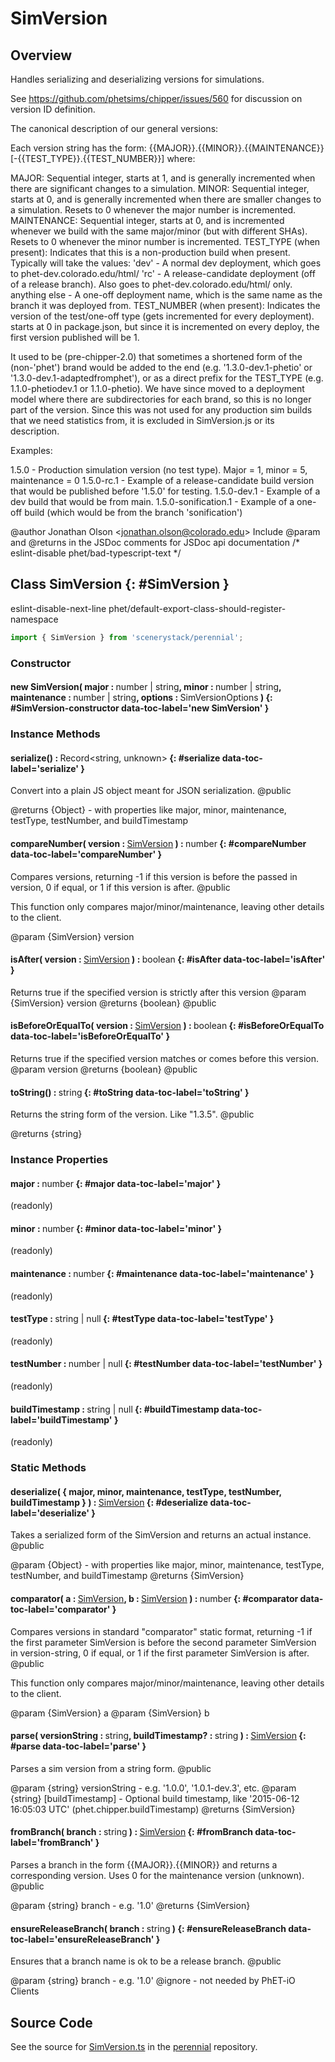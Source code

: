 # SimVersion

## Overview

Handles serializing and deserializing versions for simulations.

See https://github.com/phetsims/chipper/issues/560 for discussion on version ID definition.

The canonical description of our general versions:

Each version string has the form: {{MAJOR}}.{{MINOR}}.{{MAINTENANCE}}[-{{TEST_TYPE}}.{{TEST_NUMBER}}] where:

MAJOR: Sequential integer, starts at 1, and is generally incremented when there are significant changes to a simulation.
MINOR: Sequential integer, starts at 0, and is generally incremented when there are smaller changes to a simulation.
  Resets to 0 whenever the major number is incremented.
MAINTENANCE: Sequential integer, starts at 0, and is incremented whenever we build with the same major/minor (but with different SHAs).
  Resets to 0 whenever the minor number is incremented.
TEST_TYPE (when present): Indicates that this is a non-production build when present. Typically will take the values:
  'dev' - A normal dev deployment, which goes to phet-dev.colorado.edu/html/
  'rc' -  A release-candidate deployment (off of a release branch). Also goes to phet-dev.colorado.edu/html/ only.
  anything else - A one-off deployment name, which is the same name as the branch it was deployed from.
TEST_NUMBER (when present): Indicates the version of the test/one-off type (gets incremented for every deployment).
  starts at 0 in package.json, but since it is incremented on every deploy, the first version published will be 1.

It used to be (pre-chipper-2.0) that sometimes a shortened form of the (non-'phet') brand would be added to the end
(e.g. '1.3.0-dev.1-phetio' or '1.3.0-dev.1-adaptedfromphet'), or as a direct prefix for the TEST_TYPE (e.g.
1.1.0-phetiodev.1 or 1.1.0-phetio). We have since moved to a deployment model where there are
subdirectories for each brand, so this is no longer part of the version. Since this was not used for any production sim
builds that we need statistics from, it is excluded in SimVersion.js or its description.

Examples:

1.5.0                - Production simulation version (no test type). Major = 1, minor = 5, maintenance = 0
1.5.0-rc.1           - Example of a release-candidate build version that would be published before '1.5.0' for testing.
1.5.0-dev.1          - Example of a dev build that would be from main.
1.5.0-sonification.1 - Example of a one-off build (which would be from the branch 'sonification')

@author Jonathan Olson &lt;jonathan.olson@colorado.edu&gt;
Include @param and @returns in the JSDoc comments for JSDoc api documentation
/* eslint-disable phet/bad-typescript-text */

## Class SimVersion {: #SimVersion }


eslint-disable-next-line phet/default-export-class-should-register-namespace

```js
import { SimVersion } from 'scenerystack/perennial';
```
### Constructor

#### new SimVersion( major : <span style="font-weight: 400;"><span style="color: hsla(calc(var(--md-hue) + 180deg),80%,40%,1);">number</span> | <span style="color: hsla(calc(var(--md-hue) + 180deg),80%,40%,1);">string</span></span>, minor : <span style="font-weight: 400;"><span style="color: hsla(calc(var(--md-hue) + 180deg),80%,40%,1);">number</span> | <span style="color: hsla(calc(var(--md-hue) + 180deg),80%,40%,1);">string</span></span>, maintenance : <span style="font-weight: 400;"><span style="color: hsla(calc(var(--md-hue) + 180deg),80%,40%,1);">number</span> | <span style="color: hsla(calc(var(--md-hue) + 180deg),80%,40%,1);">string</span></span>, options : <span style="font-weight: 400;">SimVersionOptions</span> ) {: #SimVersion-constructor data-toc-label='new SimVersion' }

### Instance Methods

#### serialize() : <span style="font-weight: 400;">Record&lt;<span style="color: hsla(calc(var(--md-hue) + 180deg),80%,40%,1);">string</span>, <span style="color: hsla(calc(var(--md-hue) + 180deg),80%,40%,1);">unknown</span>&gt;</span> {: #serialize data-toc-label='serialize' }

Convert into a plain JS object meant for JSON serialization.
@public

@returns {Object} - with properties like major, minor, maintenance, testType, testNumber, and buildTimestamp

#### compareNumber( version : <span style="font-weight: 400;">[SimVersion](../perennial/SimVersion.md)</span> ) : <span style="font-weight: 400;"><span style="color: hsla(calc(var(--md-hue) + 180deg),80%,40%,1);">number</span></span> {: #compareNumber data-toc-label='compareNumber' }

Compares versions, returning -1 if this version is before the passed in version, 0 if equal, or 1 if this version
is after.
@public

This function only compares major/minor/maintenance, leaving other details to the client.

@param {SimVersion} version

#### isAfter( version : <span style="font-weight: 400;">[SimVersion](../perennial/SimVersion.md)</span> ) : <span style="font-weight: 400;"><span style="color: hsla(calc(var(--md-hue) + 180deg),80%,40%,1);">boolean</span></span> {: #isAfter data-toc-label='isAfter' }

Returns true if the specified version is strictly after this version
@param {SimVersion} version
@returns {boolean}
@public

#### isBeforeOrEqualTo( version : <span style="font-weight: 400;">[SimVersion](../perennial/SimVersion.md)</span> ) : <span style="font-weight: 400;"><span style="color: hsla(calc(var(--md-hue) + 180deg),80%,40%,1);">boolean</span></span> {: #isBeforeOrEqualTo data-toc-label='isBeforeOrEqualTo' }

Returns true if the specified version matches or comes before this version.
@param version
@returns {boolean}
@public

#### toString() : <span style="font-weight: 400;"><span style="color: hsla(calc(var(--md-hue) + 180deg),80%,40%,1);">string</span></span> {: #toString data-toc-label='toString' }

Returns the string form of the version. Like "1.3.5".
@public

@returns {string}

### Instance Properties

#### major : <span style="font-weight: 400;"><span style="color: hsla(calc(var(--md-hue) + 180deg),80%,40%,1);">number</span></span> {: #major data-toc-label='major' }

(readonly)

#### minor : <span style="font-weight: 400;"><span style="color: hsla(calc(var(--md-hue) + 180deg),80%,40%,1);">number</span></span> {: #minor data-toc-label='minor' }

(readonly)

#### maintenance : <span style="font-weight: 400;"><span style="color: hsla(calc(var(--md-hue) + 180deg),80%,40%,1);">number</span></span> {: #maintenance data-toc-label='maintenance' }

(readonly)

#### testType : <span style="font-weight: 400;"><span style="color: hsla(calc(var(--md-hue) + 180deg),80%,40%,1);">string</span> | <span style="color: hsla(calc(var(--md-hue) + 180deg),80%,40%,1);">null</span></span> {: #testType data-toc-label='testType' }

(readonly)

#### testNumber : <span style="font-weight: 400;"><span style="color: hsla(calc(var(--md-hue) + 180deg),80%,40%,1);">number</span> | <span style="color: hsla(calc(var(--md-hue) + 180deg),80%,40%,1);">null</span></span> {: #testNumber data-toc-label='testNumber' }

(readonly)

#### buildTimestamp : <span style="font-weight: 400;"><span style="color: hsla(calc(var(--md-hue) + 180deg),80%,40%,1);">string</span> | <span style="color: hsla(calc(var(--md-hue) + 180deg),80%,40%,1);">null</span></span> {: #buildTimestamp data-toc-label='buildTimestamp' }

(readonly)

### Static Methods

#### deserialize( { major, minor, maintenance, testType, testNumber, buildTimestamp } ) : <span style="font-weight: 400;">[SimVersion](../perennial/SimVersion.md)</span> {: #deserialize data-toc-label='deserialize' }

Takes a serialized form of the SimVersion and returns an actual instance.
@public

@param {Object} - with properties like major, minor, maintenance, testType, testNumber, and buildTimestamp
@returns {SimVersion}

#### comparator( a : <span style="font-weight: 400;">[SimVersion](../perennial/SimVersion.md)</span>, b : <span style="font-weight: 400;">[SimVersion](../perennial/SimVersion.md)</span> ) : <span style="font-weight: 400;"><span style="color: hsla(calc(var(--md-hue) + 180deg),80%,40%,1);">number</span></span> {: #comparator data-toc-label='comparator' }

Compares versions in standard "comparator" static format, returning -1 if the first parameter SimVersion is
before the second parameter SimVersion in version-string, 0 if equal, or 1 if the first parameter SimVersion is
after.
@public

This function only compares major/minor/maintenance, leaving other details to the client.

@param {SimVersion} a
@param {SimVersion} b

#### parse( versionString : <span style="font-weight: 400;"><span style="color: hsla(calc(var(--md-hue) + 180deg),80%,40%,1);">string</span></span>, buildTimestamp? : <span style="font-weight: 400;"><span style="color: hsla(calc(var(--md-hue) + 180deg),80%,40%,1);">string</span></span> ) : <span style="font-weight: 400;">[SimVersion](../perennial/SimVersion.md)</span> {: #parse data-toc-label='parse' }

Parses a sim version from a string form.
@public

@param {string} versionString - e.g. '1.0.0', '1.0.1-dev.3', etc.
@param {string} [buildTimestamp] - Optional build timestamp, like '2015-06-12 16:05:03 UTC' (phet.chipper.buildTimestamp)
@returns {SimVersion}

#### fromBranch( branch : <span style="font-weight: 400;"><span style="color: hsla(calc(var(--md-hue) + 180deg),80%,40%,1);">string</span></span> ) : <span style="font-weight: 400;">[SimVersion](../perennial/SimVersion.md)</span> {: #fromBranch data-toc-label='fromBranch' }

Parses a branch in the form {{MAJOR}}.{{MINOR}} and returns a corresponding version. Uses 0 for the maintenance version (unknown).
@public

@param {string} branch - e.g. '1.0'
@returns {SimVersion}

#### ensureReleaseBranch( branch : <span style="font-weight: 400;"><span style="color: hsla(calc(var(--md-hue) + 180deg),80%,40%,1);">string</span></span> ) {: #ensureReleaseBranch data-toc-label='ensureReleaseBranch' }

Ensures that a branch name is ok to be a release branch.
@public

@param {string} branch - e.g. '1.0'
@ignore - not needed by PhET-iO Clients



## Source Code

See the source for [SimVersion.ts](https://github.com/phetsims/perennial/blob/main/js/browser-and-node/SimVersion.ts) in the [perennial](https://github.com/phetsims/perennial) repository.
